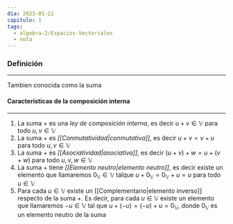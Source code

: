 ```yaml
---
dia: 2023-01-22
capitulo: 1
tags:
  - algebra-2/Espacios-Vectoriales
  - nota
---
```

### Definición
---
Tambien conocida como la suma

#### Características de la composición interna
---
1. La suma $+$ es una *ley de composición interna*, es decir $u+v\in\mathbb{V}$ para todo $u, v\in\mathbb{V}$
2. La suma $+$ es *[[Conmutatividad|conmutativa]]*, es decir $u+v=v+u$ para todo $u, v \in\mathbb{V}$
3. La suma $+$ es *[[Asociatividad|asociativa]]*, es decir $(u+v)+w = u+(v+w)$ para todo $u, v, w \in\mathbb{V}$
4. La suma $+$ tiene *[[Elemento neutro|elemento neutro]]*, es decir existe un elemento que llamaremos $0_{\mathbb{V}}\in\mathbb{V}$ talque $u+0_{\mathbb{V}} = 0_{\mathbb{V}} + u = u$ para todo $u\in\mathbb{V}$
5. Para cada $u\in\mathbb{V}$ existe un [[Complementario|elemento inverso]] respecto de la suma $+$. Es decir, para cada $u\in\mathbb{V}$ existe un elemento que llamaremos $-u\in\mathbb{V}$ tal que $u+(-u) = (-u) + u = 0_{\mathbb{V}}$, donde $0_{\mathbb{V}}$ es un elemento neutro de la suma